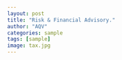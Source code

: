 ```yaml
---
layout: post
title: "Risk & Financial Advisory."
author: "AQV"
categories: sample
tags: [sample]
image: tax.jpg
---
```

